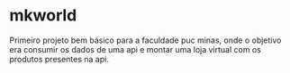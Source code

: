 # mkworld

Primeiro projeto bem básico para a faculdade puc minas, onde o objetivo era consumir os dados de uma api e montar uma loja virtual com os produtos presentes na api.
